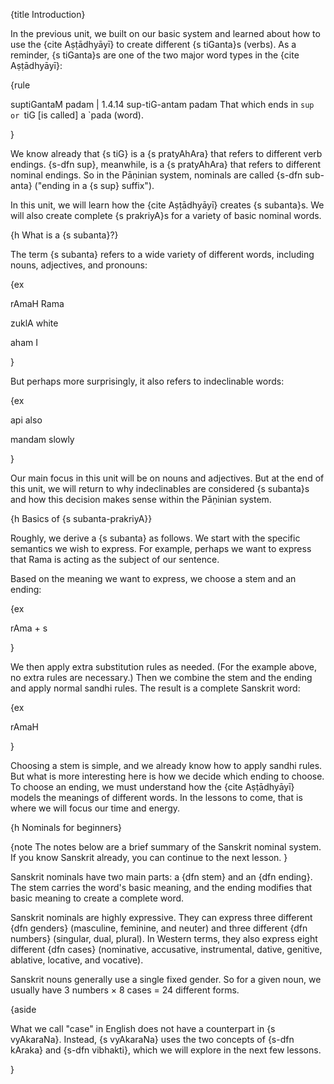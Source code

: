 {title Introduction}

In the previous unit, we built on our basic system and learned about how to
use the {cite Aṣṭādhyāyī} to create different {s tiGanta}s (verbs). As a
reminder, {s tiGanta}s are one of the two major word types in the {cite
Aṣṭādhyāyī}:

{rule

suptiGantaM padam | 1.4.14
sup-tiG-antam padam
That which ends in `sup or `tiG [is called] a `pada (word).

}

We know already that {s tiG} is a {s pratyAhAra} that refers to different verb
endings. {s-dfn sup}, meanwhile, is a {s pratyAhAra} that refers to different
nominal endings. So in the Pāṇinian system, nominals are called {s-dfn
sub-anta} ("ending in a {s sup} suffix").

In this unit, we will learn how the {cite Aṣṭādhyāyī} creates {s subanta}s. We
will also create complete {s prakriyA}s for a variety of basic nominal words.


{h What is a {s subanta}?}

The term {s subanta} refers to a wide variety of different words, including
nouns, adjectives, and pronouns:

{ex

rAmaH
Rama

zuklA
white

aham
I

}

But perhaps more surprisingly, it also refers to indeclinable words:

{ex

api
also

mandam
slowly

}

Our main focus in this unit will be on nouns and adjectives. But at the end of
this unit, we will return to why indeclinables are considered {s subanta}s and
how this decision makes sense within the Pāṇinian system.


{h Basics of {s subanta-prakriyA}}

Roughly, we derive a {s subanta} as follows. We start with the specific
semantics we wish to express. For example, perhaps we want to express that
Rama is acting as the subject of our sentence.

Based on the meaning we want to express, we choose a stem and an ending:

{ex

rAma + s

}

We then apply extra substitution rules as needed. (For the example above, no
extra rules are necessary.) Then we combine the stem and the ending and apply
normal sandhi rules. The result is a complete Sanskrit word:

{ex

rAmaH

}

Choosing a stem is simple, and we already know how to apply sandhi rules. But
what is more interesting here is how we decide which ending to choose. To
choose an ending, we must understand how the {cite Aṣṭādhyāyī} models the
meanings of different words. In the lessons to come, that is where we will
focus our time and energy.


{h Nominals for beginners}

{note
The notes below are a brief summary of the Sanskrit nominal system. If you know
Sanskrit already, you can continue to the next lesson.
}

Sanskrit nominals have two main parts: a {dfn stem} and an {dfn ending}. The
stem carries the word's basic meaning, and the ending modifies that basic
meaning to create a complete word.

Sanskrit nominals are highly expressive. They can express three different
{dfn genders} (masculine, feminine, and neuter) and three different {dfn
numbers} (singular, dual, plural). In Western terms, they also express eight
different {dfn cases} (nominative, accusative, instrumental, dative, genitive,
ablative, locative, and vocative).

Sanskrit nouns generally use a single fixed gender. So for a given noun, we
usually have 3 numbers &times; 8 cases = 24 different forms.

{aside

What we call "case" in English does not have a counterpart in {s vyAkaraNa}.
Instead, {s vyAkaraNa} uses the two concepts of {s-dfn kAraka} and {s-dfn
vibhakti}, which we will explore in the next few lessons.

}
